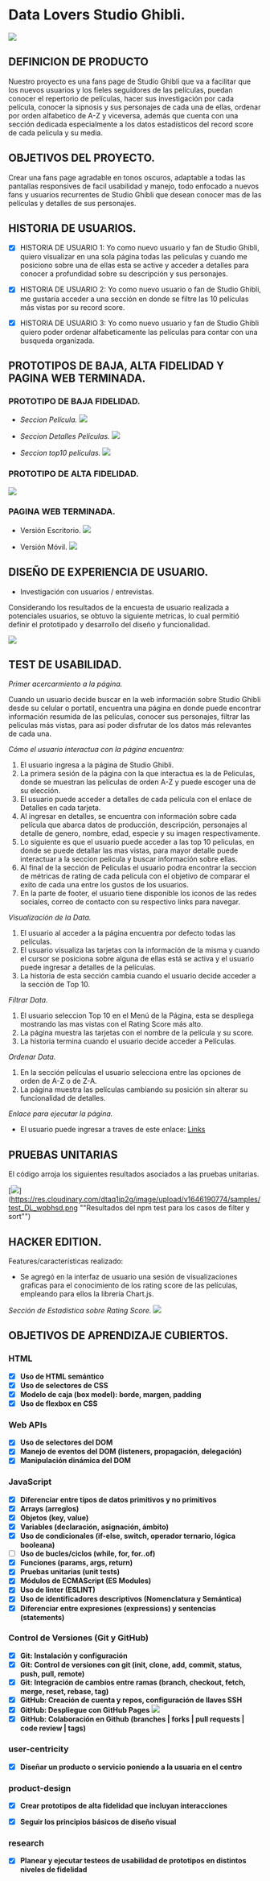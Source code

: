 # Data Lovers Studio Ghibli.
![](https://res.cloudinary.com/dtaq1ip2g/image/upload/v1646183243/samples/studio_ghibli_d2dpbo.jpg)


## DEFINICION DE PRODUCTO 

Nuestro proyecto es una fans page de Studio Ghibli que va a facilitar que los nuevos usuarios y los fieles seguidores de las películas, puedan conocer el repertorio de películas, hacer sus investigación por cada película, conocer la sipnosis y sus personajes de cada una de ellas, ordenar por orden alfabetico de A-Z y viceversa, además que cuenta con una sección dedicada especialmente a los datos estadísticos del record score de cada pelicula y su media. 

## OBJETIVOS DEL PROYECTO.

Crear una fans page agradable en tonos oscuros, adaptable a todas las pantallas responsives de facil usabilidad y manejo, todo enfocado a nuevos fans y usuarios recurrentes de Studio Ghibli que desean conocer mas de las películas y detalles de sus personajes.

## HISTORIA DE USUARIOS.

- [x] HISTORIA DE USUARIO 1: Yo como nuevo usuario y fan de Studio Ghibli, quiero visualizar en una sola página todas las peliculas y cuando me posiciono sobre una de ellas esta se active y acceder a detalles para conocer a profundidad sobre su descripción y sus personajes.
- [x] HISTORIA DE USUARIO 2: Yo como nuevo usuario o fan de Studio Ghibli, me gustaría acceder a una sección en donde se filtre las 10 películas más vistas por su record score. 
- [x] HISTORIA DE USUARIO 3: Yo como nuevo usuario y fan de Studio Ghibli quiero poder ordenar alfabeticamente las películas para contar con una busqueda organizada. 


## PROTOTIPOS DE BAJA, ALTA FIDELIDAD Y PAGINA WEB TERMINADA.

### PROTOTIPO DE BAJA FIDELIDAD.
- *Seccion Película.*
![](https://res.cloudinary.com/dtaq1ip2g/image/upload/v1646193654/Seccion_Peliculas_DL_1_koovrg.png)

- *Seccion Detalles Películas.*
![](https://res.cloudinary.com/dtaq1ip2g/image/upload/v1646193654/Seccion_peliculas_detalles_bycusl.png)

- *Seccion top10 películas.*
![](https://res.cloudinary.com/dtaq1ip2g/image/upload/v1646193654/seccion_top10_bhaqvp.png)

### PROTOTIPO DE ALTA FIDELIDAD. 
![](https://res.cloudinary.com/dtaq1ip2g/image/upload/v1646189711/samples/prototipo_Alta_fidelidad__dL_yf16s9.png)


### PAGINA WEB TERMINADA. 

- Versión Escritorio.
![](https://res.cloudinary.com/dtaq1ip2g/image/upload/v1646182839/DATA_LOVER_PAGINA_yily5x.png)


- Versión Móvil.
![](https://res.cloudinary.com/dtaq1ip2g/image/upload/v1646190608/samples/movil_DL_hufrmb.png)

## DISEÑO DE EXPERIENCIA DE USUARIO.

* Investigación con usuarios / entrevistas.

Considerando los resultados de la encuesta de usuario realizada a potenciales usuarios, se obtuvo la siguiente metricas, lo cual permitió definir el prototipado y desarrollo del diseño y funcionalidad.

![](https://res.cloudinary.com/dtaq1ip2g/image/upload/v1646189346/samples/Encuesta_UX_Data_Lovers_tnjeau.png)

## TEST DE USABILIDAD.

*Primer acercarmiento a la página.* 

Cuando un usuario decide buscar en la web información sobre Studio Ghibli desde su celular o portatil, encuentra una página en donde puede encontrar información resumida de las películas, conocer sus personajes, filtrar las peliculas más vistas, para así poder disfrutar de los datos más relevantes de cada una.

*Cómo el usuario interactua con la página encuentra:*

1. El usuario ingresa a la página de Studio Ghibli.
2. La primera sesión de la página con la que interactua es la de Peliculas, donde se muestran las películas de orden A-Z y puede escoger una de su elección.
3. El usuario puede acceder a detalles de cada película con el enlace de Detalles en cada tarjeta.
4. Al ingresar en detalles, se encuentra con información sobre cada película que abarca datos de producción, descripción, personajes al detalle de genero, nombre, edad, especie y su imagen respectivamente.
5. Lo siguiente es que el usuario puede acceder a las top 10 peliculas, en donde se puede detallar las mas vistas, para mayor detalle puede interactuar a la seccion pelicula y buscar información sobre ellas.
6. Al final de la sección de Películas el usuario podra encontrar la seccion de métricas de rating de cada película con el objetivo de comparar el exito de cada una entre los gustos de los usuarios. 
7. En la parte de footer, el usuario tiene disponible los iconos de las redes sociales, correo de contacto con su respectivo links para navegar.

*Visualización de la Data.*
1. El usuario al acceder a la página encuentra por defecto todas las películas.
2. El usuario visualiza las tarjetas con la información de la misma y cuando el cursor se posiciona sobre alguna de ellas está se activa y el usuario puede ingresar a detalles de la películas.
3. La historia de esta sección cambia cuando el usuario decide acceder a la sección de Top 10. 

*Filtrar Data.*
1. El usuario seleccion Top 10 en el Menú de la Página, esta se despliega mostrando las mas vistas con el Rating Score más alto.
2. La página muestra las tarjetas con el nombre de la película y su score. 
3. La historia termina cuando el usuario decide acceder a Películas.

*Ordenar Data.*
1. En la sección películas el usuario selecciona entre las opciones de orden de A-Z o de Z-A.
2. La página muestra las películas cambiando su posición sin alterar su funcionalidad de detalles.


*Enlace para ejecutar la página.*

- El usuario puede ingresar a traves de este enlace: [Links](https://nathaly-creat.github.io/BOG004-data-lovers/src/index.html)

## PRUEBAS UNITARIAS

El código arroja los siguientes resultados asociados a las pruebas unitarias. 

[![](https://res.cloudinary.com/dtaq1ip2g/image/upload/v1646190774/samples/test_DL_wpbhsd.png)](https://res.cloudinary.com/dtaq1ip2g/image/upload/v1646190774/samples/test_DL_wpbhsd.png ""Resultados del npm test para los casos de filter y sort"")

## HACKER EDITION.

Features/características realizado:

* Se agregó en la interfaz de usuario una sesión de visualizaciones graficas para el conocimiento de los rating score de las películas, empleando para ellos la librería Chart.js. 

_Sección de Estadística sobre Rating Score._ 
![](https://res.cloudinary.com/dtaq1ip2g/image/upload/v1646193345/estad%C3%ADstica_kmlyh0.png)


## OBJETIVOS DE APRENDIZAJE CUBIERTOS.

### HTML

- [x] **Uso de HTML semántico**
- [x] **Uso de selectores de CSS**
- [x] **Modelo de caja (box model): borde, margen, padding**
- [x] **Uso de flexbox en CSS**

### Web APIs

- [x] **Uso de selectores del DOM**
- [x] **Manejo de eventos del DOM (listeners, propagación, delegación)**
- [x] **Manipulación dinámica del DOM**

### JavaScript

- [x] **Diferenciar entre tipos de datos primitivos y no primitivos**
- [x] **Arrays (arreglos)**
- [x] **Objetos (key, value)**
- [x] **Variables (declaración, asignación, ámbito)**
- [x] **Uso de condicionales (if-else, switch, operador ternario, lógica booleana)**
- [ ] **Uso de bucles/ciclos (while, for, for..of)**
- [x] **Funciones (params, args, return)**
- [x] **Pruebas unitarias (unit tests)**
- [x] **Módulos de ECMAScript (ES Modules)**
- [x] **Uso de linter (ESLINT)**
- [x] **Uso de identificadores descriptivos (Nomenclatura y Semántica)**
- [x] **Diferenciar entre expresiones (expressions) y sentencias (statements)**

### Control de Versiones (Git y GitHub)
- [x] **Git: Instalación y configuración**
- [x] **Git: Control de versiones con git (init, clone, add, commit, status, push, pull, remote)**
- [x] **Git: Integración de cambios entre ramas (branch, checkout, fetch, merge, reset, rebase, tag)**
- [x] **GitHub: Creación de cuenta y repos, configuración de llaves SSH**
- [x] **GitHub: Despliegue con GitHub Pages**
![](https://res.cloudinary.com/dtaq1ip2g/image/upload/v1646188369/samples/Despliegue_github_pages_sq40je.png)
- [x] **GitHub: Colaboración en Github (branches | forks | pull requests | code review | tags)**

### user-centricity
- [x] **Diseñar un producto o servicio poniendo a la usuaria en el centro**

### product-design

- [x] **Crear prototipos de alta fidelidad que incluyan interacciones**

- [x] **Seguir los principios básicos de diseño visual**

### research

- [x] **Planear y ejecutar testeos de usabilidad de prototipos en distintos niveles de fidelidad**




